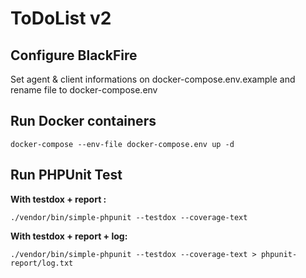 # ToDoList v2

## Configure BlackFire

Set agent & client informations on docker-compose.env.example and rename file to docker-compose.env

## Run Docker containers

```
docker-compose --env-file docker-compose.env up -d
```

## Run PHPUnit Test

**With testdox + report :**

```
./vendor/bin/simple-phpunit --testdox --coverage-text
```

**With testdox + report + log:**

```
./vendor/bin/simple-phpunit --testdox --coverage-text > phpunit-report/log.txt
```
